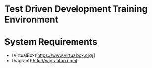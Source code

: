 Test Driven Development Training Environment
============================================

System Requirements
===================
- (VirtualBox)[https://www.virtualbox.org/]
- (Vagrant)[http://vagrantup.com]

